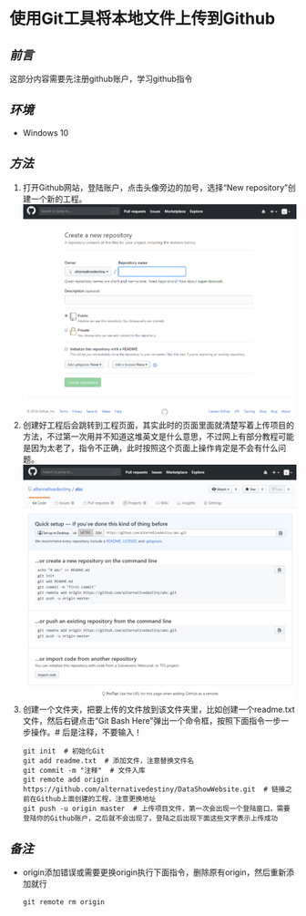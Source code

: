 # 使用Git工具将本地文件上传到Github

## *前言*

这部分内容需要先注册github账户，学习github指令

## *环境*

- Windows 10

## *方法*

1. 打开Github网站，登陆账户，点击头像旁边的加号，选择“New repository”创建一个新的工程。![创建工程](2018-07-17-12-10-57.png)
2. 创建好工程后会跳转到工程页面，其实此时的页面里面就清楚写着上传项目的方法，不过第一次用并不知道这堆英文是什么意思，不过网上有部分教程可能是因为太老了，指令不正确，此时按照这个页面上操作肯定是不会有什么问题。![上传文件](2018-07-17-12-12-00.png)
3. 创建一个文件夹，把要上传的文件放到该文件夹里，比如创建一个readme.txt文件，然后右键点击“Git Bash Here”弹出一个命令框，按照下面指令一步一步操作。# 后是注释，不要输入！
    ```git
    git init  # 初始化Git
    git add readme.txt  # 添加文件，注意替换文件名
    git commit -m "注释"  # 文件入库
    git remote add origin https://github.com/alternativedestiny/DataShowWebsite.git  # 链接之前在Github上面创建的工程，注意更换地址
    git push -u origin master  # 上传项目文件，第一次会出现一个登陆窗口，需要登陆你的Github账户，之后就不会出现了。登陆之后出现下面这些文字表示上传成功
    ```

## *备注*

- origin添加错误或需要更换origin执行下面指令，删除原有origin，然后重新添加就行
    ```git
    git remote rm origin
    ```